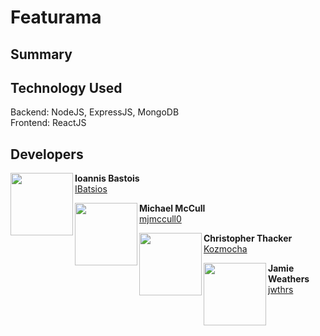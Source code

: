 # Featurama

## Summary

## Technology Used
Backend: NodeJS, ExpressJS, MongoDB 
<br>
Frontend: ReactJS

## Developers
<div>
    <div>
        <a href="https://github.com/IBatsios"><img align="left" src="https://avatars3.githubusercontent.com/u/19176974?s=460&v=4" width="100" height="100"></a>
        <p>
            <b>Ioannis Bastois</b><br>
            <a href="https://github.com/IBatsios">IBatsios</a>
        </p>
    </div>
    <div>
        <a href="https://github.com/mjmccull0"><img align="left" src="https://avatars1.githubusercontent.com/u/42848059?s=460&v=4" width="100" height="100"></a>
        <p>
            <b>Michael McCull</b><br>
            <a href="https://github.com/mjmccull0">mjmccull0</a>
        </p>
    </div>
    <div>
        <a href="https://github.com/Kozmocha"><img align="left" src="https://avatars0.githubusercontent.com/u/24241518?s=460&v=4" width="100" height="100"></a>
        <p>
            <b>Christopher Thacker</b><br>
            <a href="https://github.com/Kozmocha">Kozmocha</a>
        </p>
    </div>
    <div>
        <p><a href="https://github.com/jwthrs"><img align="left" src="https://avatars3.githubusercontent.com/u/26640295?s=460&v=4" width="100" height="100"></a></p>
        <p>
            <b>Jamie Weathers</b><br>
            <a href="https://github.com/jwthrs">jwthrs</a>
        </p>
    </div>

</div> 

